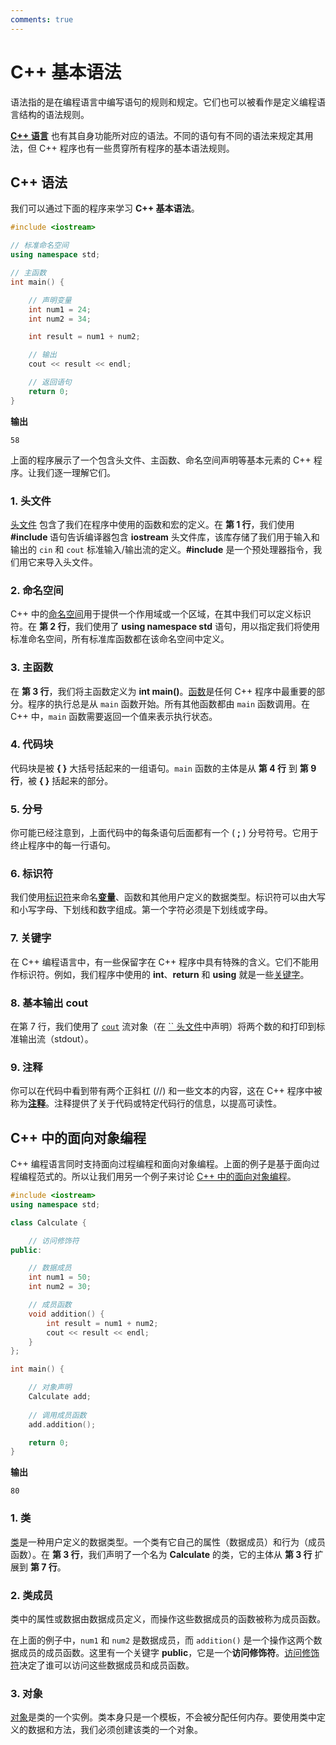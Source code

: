 ```yaml
---
comments: true
---
```

# C++ 基本语法

语法指的是在编程语言中编写语句的规则和规定。它们也可以被看作是定义编程语言结构的语法规则。

[**C++ 语言**](https://www.geeksforgeeks.org/c-plus-plus/) 也有其自身功能所对应的语法。不同的语句有不同的语法来规定其用法，但 C++ 程序也有一些贯穿所有程序的基本语法规则。

## C++ 语法

我们可以通过下面的程序来学习 **C++ 基本语法**。

```cpp
#include <iostream>

// 标准命名空间
using namespace std;

// 主函数
int main() {

    // 声明变量
    int num1 = 24;
    int num2 = 34;

    int result = num1 + num2;

    // 输出
    cout << result << endl;

    // 返回语句
    return 0;
}
```

**输出**

```
58
```

上面的程序展示了一个包含头文件、主函数、命名空间声明等基本元素的 C++ 程序。让我们逐一理解它们。

### 1. 头文件

[头文件](https://www.geeksforgeeks.org/header-files-in-c-c-with-examples/) 包含了我们在程序中使用的函数和宏的定义。在 **第 1 行**，我们使用 **#include  <iostream>** 语句告诉编译器包含 **iostream** 头文件库，该库存储了我们用于输入和输出的 `cin` 和 `cout` 标准输入/输出流的定义。**#include** 是一个预处理器指令，我们用它来导入头文件。

### 2. 命名空间

C++ 中的[命名空间](https://www.geeksforgeeks.org/namespace-in-c/)用于提供一个作用域或一个区域，在其中我们可以定义标识符。在 **第 2 行**，我们使用了 **using namespace std** 语句，用以指定我们将使用标准命名空间，所有标准库函数都在该命名空间中定义。

### 3. 主函数

在 **第 3 行**，我们将主函数定义为 **int main()**。[函数](https://www.geeksforgeeks.org/functions-in-cpp/)是任何 C++ 程序中最重要的部分。程序的执行总是从 `main` 函数开始。所有其他函数都由 `main` 函数调用。在 C++ 中，`main` 函数需要返回一个值来表示执行状态。

### 4. 代码块

代码块是被 **{ }** 大括号括起来的一组语句。`main` 函数的主体是从 **第 4 行** 到 **第 9 行**，被 **{ }** 括起来的部分。

### 5. 分号

你可能已经注意到，上面代码中的每条语句后面都有一个 ( **;** ) 分号符号。它用于终止程序中的每一行语句。

### 6. 标识符

我们使用[标识符](https://www.geeksforgeeks.org/c-identifiers/)来命名[**变量**](https://www.geeksforgeeks.org/cpp-variables/)、函数和其他用户定义的数据类型。标识符可以由大写和小写字母、下划线和数字组成。第一个字符必须是下划线或字母。

### 7. 关键字

在 C++ 编程语言中，有一些保留字在 C++ 程序中具有特殊的含义。它们不能用作标识符。例如，我们程序中使用的 **int**、**return** 和 **using** 就是一些[关键字](https://www.geeksforgeeks.org/keywords-in-c/)。

### 8. 基本输出 cout

在第 7 行，我们使用了 [`cout`](https://www.geeksforgeeks.org/cout-in-c/) 流对象（在 [`` 头文件](https://www.geeksforgeeks.org/basic-input-output-c/)中声明）将两个数的和打印到标准输出流（stdout）。

### 9. 注释

你可以在代码中看到带有两个正斜杠 (//) 和一些文本的内容，这在 C++ 程序中被称为[**注释**](https://www.geeksforgeeks.org/cpp-comments/)。注释提供了关于代码或特定代码行的信息，以提高可读性。

## C++ 中的面向对象编程

C++ 编程语言同时支持面向过程编程和面向对象编程。上面的例子是基于面向过程编程范式的。所以让我们用另一个例子来讨论 [C++ 中的面向对象编程](https://www.geeksforgeeks.org/object-oriented-programming-in-cpp/)。

```cpp
#include <iostream>
using namespace std;

class Calculate {

    // 访问修饰符
public:

    // 数据成员
    int num1 = 50;
    int num2 = 30;

    // 成员函数
    void addition() {
        int result = num1 + num2;
        cout << result << endl;
    }
};

int main() {

    // 对象声明
    Calculate add;
    
    // 调用成员函数
    add.addition();

    return 0;
}
```

**输出**

```
80
```

### 1. 类

[类](https://www.geeksforgeeks.org/c-classes-and-objects/)是一种用户定义的数据类型。一个类有它自己的属性（数据成员）和行为（成员函数）。在 **第 3 行**，我们声明了一个名为 **Calculate** 的类，它的主体从 **第 3 行** 扩展到 **第 7 行**。

### 2. 类成员

类中的属性或数据由数据成员定义，而操作这些数据成员的函数被称为成员函数。

在上面的例子中，`num1` 和 `num2` 是数据成员，而 `addition()` 是一个操作这两个数据成员的成员函数。这里有一个关键字 **public**，它是一个**访问修饰符**。[访问修饰符](https://www.geeksforgeeks.org/access-modifiers-in-c/)决定了谁可以访问这些数据成员和成员函数。

### 3. 对象

[对象](https://www.geeksforgeeks.org/c-classes-and-objects/)是类的一个实例。类本身只是一个模板，不会被分配任何内存。要使用类中定义的数据和方法，我们必须创建该类的一个对象。